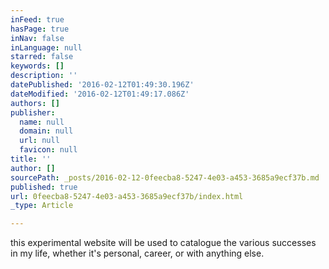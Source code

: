 ```yaml
---
inFeed: true
hasPage: true
inNav: false
inLanguage: null
starred: false
keywords: []
description: ''
datePublished: '2016-02-12T01:49:30.196Z'
dateModified: '2016-02-12T01:49:17.086Z'
authors: []
publisher:
  name: null
  domain: null
  url: null
  favicon: null
title: ''
author: []
sourcePath: _posts/2016-02-12-0feecba8-5247-4e03-a453-3685a9ecf37b.md
published: true
url: 0feecba8-5247-4e03-a453-3685a9ecf37b/index.html
_type: Article

---
```

this experimental website will be used to catalogue the various successes in my life, whether it's personal, career, or with anything else.